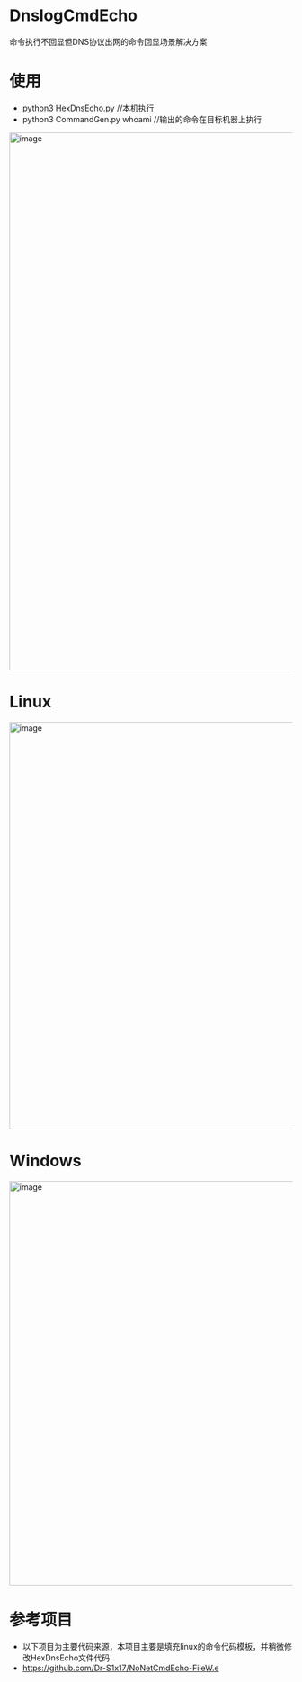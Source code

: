 # DnslogCmdEcho
命令执行不回显但DNS协议出网的命令回显场景解决方案

# 使用
- python3 HexDnsEcho.py //本机执行
- python3 CommandGen.py whoami //输出的命令在目标机器上执行
<img width="956" alt="image" src="https://user-images.githubusercontent.com/55974091/177919878-2fa5fa06-81aa-4b93-a57c-8d17fa5def27.png">

# Linux
<img width="724" alt="image" src="https://user-images.githubusercontent.com/55974091/177917924-907d4ad5-7585-485e-a3e7-0607f9dbbf3b.png">

# Windows
<img width="719" alt="image" src="https://user-images.githubusercontent.com/55974091/177920198-dc64a4fd-7458-4fa6-a0a9-927d11bfdd57.png">

# 参考项目
- 以下项目为主要代码来源，本项目主要是填充linux的命令代码模板，并稍微修改HexDnsEcho文件代码
- https://github.com/Dr-S1x17/NoNetCmdEcho-FileW.e
